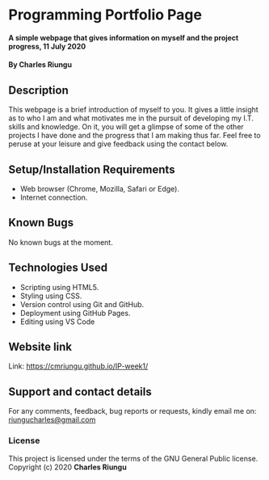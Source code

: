 # Programming Portfolio Page
#### A simple webpage that gives information on myself and the project progress, 11 July 2020
#### By **Charles Riungu**
## Description
This webpage is a brief introduction of myself to you. It gives a little insight as to who I am and what motivates me in the pursuit of developing my I.T. skills and knowledge.
On it, you will get a glimpse of some of the other projects I have done and the progress that I am making thus far.
Feel free to peruse at your leisure and give feedback using the contact below.
## Setup/Installation Requirements
* Web browser (Chrome, Mozilla, Safari or Edge).
* Internet connection.
## Known Bugs
No known bugs at the moment.
## Technologies Used
* Scripting using HTML5.
* Styling using CSS.
* Version control using Git and GitHub.
* Deployment using GitHub Pages.
* Editing using VS Code
## Website link
Link: https://cmriungu.github.io/IP-week1/  
## Support and contact details
For any comments, feedback, bug reports or requests, kindly email me on: riungucharles@gmail.com
### License
This project is licensed under the terms of the GNU General Public license.
Copyright (c) 2020 **Charles Riungu**
